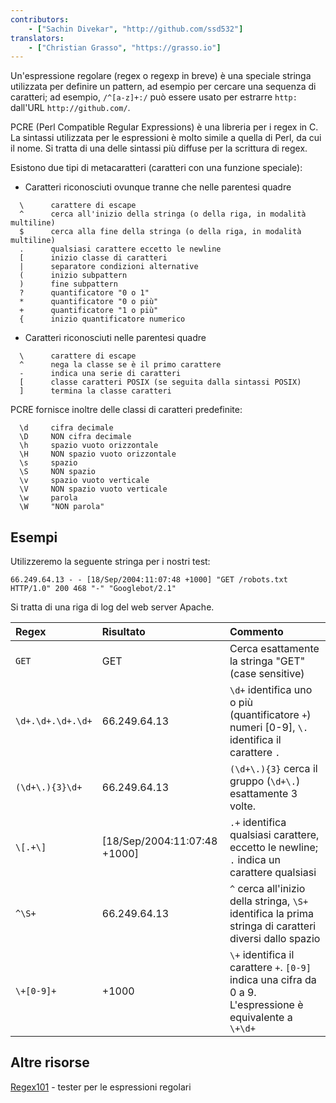 ```yaml
---
contributors:
    - ["Sachin Divekar", "http://github.com/ssd532"]
translators:
    - ["Christian Grasso", "https://grasso.io"]
---
```


Un'espressione regolare (regex o regexp in breve) è una speciale stringa
utilizzata per definire un pattern, ad esempio per cercare una sequenza di
caratteri; ad esempio, `/^[a-z]+:/` può essere usato per estrarre `http:`
dall'URL `http://github.com/`.

PCRE (Perl Compatible Regular Expressions) è una libreria per i regex in C.
La sintassi utilizzata per le espressioni è molto simile a quella di Perl, da
cui il nome. Si tratta di una delle sintassi più diffuse per la scrittura di
regex.

Esistono due tipi di metacaratteri (caratteri con una funzione speciale):

* Caratteri riconosciuti ovunque tranne che nelle parentesi quadre

```
  \      carattere di escape
  ^      cerca all'inizio della stringa (o della riga, in modalità multiline)
  $      cerca alla fine della stringa (o della riga, in modalità multiline)
  .      qualsiasi carattere eccetto le newline
  [      inizio classe di caratteri
  |      separatore condizioni alternative
  (      inizio subpattern
  )      fine subpattern
  ?      quantificatore "0 o 1"
  *      quantificatore "0 o più"
  +      quantificatore "1 o più"
  {      inizio quantificatore numerico
```

* Caratteri riconosciuti nelle parentesi quadre

```
  \      carattere di escape
  ^      nega la classe se è il primo carattere
  -      indica una serie di caratteri
  [      classe caratteri POSIX (se seguita dalla sintassi POSIX)
  ]      termina la classe caratteri
```

PCRE fornisce inoltre delle classi di caratteri predefinite:

```
  \d     cifra decimale
  \D     NON cifra decimale
  \h     spazio vuoto orizzontale
  \H     NON spazio vuoto orizzontale
  \s     spazio
  \S     NON spazio
  \v     spazio vuoto verticale
  \V     NON spazio vuoto verticale
  \w     parola
  \W     "NON parola"
```

## Esempi

Utilizzeremo la seguente stringa per i nostri test:

```
66.249.64.13 - - [18/Sep/2004:11:07:48 +1000] "GET /robots.txt HTTP/1.0" 200 468 "-" "Googlebot/2.1"
```

Si tratta di una riga di log del web server Apache.

| Regex | Risultato          | Commento |
| :---- | :-------------- | :------ |
| `GET`   | GET | Cerca esattamente la stringa "GET" (case sensitive) |
| `\d+.\d+.\d+.\d+` | 66.249.64.13 | `\d+` identifica uno o più (quantificatore `+`) numeri [0-9], `\.` identifica il carattere `.` |
| `(\d+\.){3}\d+` | 66.249.64.13 | `(\d+\.){3}` cerca il gruppo (`\d+\.`) esattamente 3 volte. |
| `\[.+\]` | [18/Sep/2004:11:07:48 +1000] | `.+` identifica qualsiasi carattere, eccetto le newline; `.` indica un carattere qualsiasi |
| `^\S+` | 66.249.64.13 | `^` cerca all'inizio della stringa, `\S+` identifica la prima stringa di caratteri diversi dallo spazio |
| `\+[0-9]+` | +1000 | `\+` identifica il carattere `+`. `[0-9]` indica una cifra da 0 a 9. L'espressione è equivalente a `\+\d+` |

## Altre risorse
[Regex101](https://regex101.com/) - tester per le espressioni regolari
